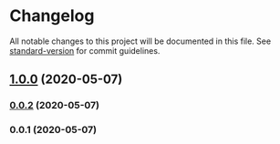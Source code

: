 # Changelog

All notable changes to this project will be documented in this file. See [standard-version](https://github.com/conventional-changelog/standard-version) for commit guidelines.

## [1.0.0](https://github.com/Kikobeats/microsoft-capitalize/compare/v0.0.2...v1.0.0) (2020-05-07)

### [0.0.2](https://github.com/Kikobeats/microsoft-capitalize/compare/v0.0.1...v0.0.2) (2020-05-07)

### 0.0.1 (2020-05-07)
